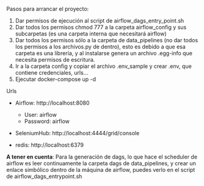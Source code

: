 Pasos para arrancar el proyecto:
1. Dar permisos de ejecución al script de airflow_dags_entry_point.sh
2. Dar todos los permisos chmod 777 a la carpeta airflow_config y sus subcarpetas (es una carpeta interna que necesitará airflow)
3. Dar todos los permisos sólo a la carpeta de data_pipelines (no dar todos los permisos a los archivos.py de dentro), esto es debido a que esa carpeta es una librería, y al instalarse genera un archivo .egg-info que necesita permisos de escritura.
4. Ir a la carpeta config y copiar el archivo .env_sample y crear .env, que contiene credenciales, urls...
5. Ejecutar docker-compose up -d

Urls
- Airflow: http://localhost:8080
  - User: airflow
  - Password: airflow


- SeleniumHub: http://localhost:4444/grid/console


- redis: http://localhost:6379

**A tener en cuenta**:
Para la generación de dags, lo que hace el scheduler de airflow es leer continuamente la carpeta dags de data_pipelines,
y crear un enlace simbólico dentro de la máquina de airflow, puedes verlo en el script de airflow_dags_entrypoint.sh
